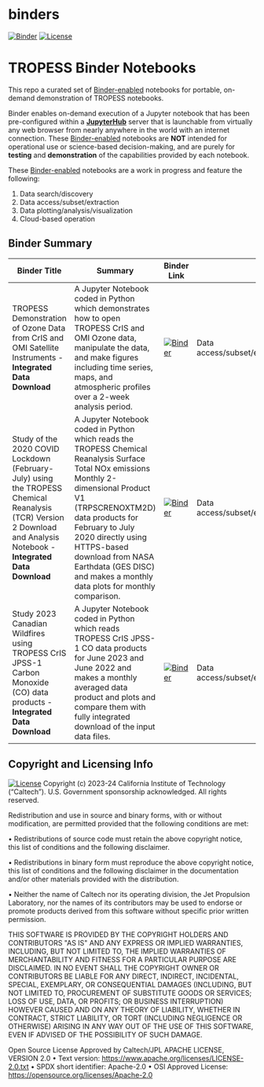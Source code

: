 # binders
[![Binder](https://mybinder.org/badge_logo.svg)](https://mybinder.org/v2/gh/NASA-TROPESS/binders/HEAD) [![License](https://img.shields.io/badge/License-Apache_2.0-blue.svg)](https://github.com/NASA-TROPESS/binders/blob/main/LICENSE.txt)

# TROPESS Binder Notebooks

This repo a curated set of [Binder-enabled](https://mybinder.org/) notebooks for portable, on-demand demonstration of TROPESS notebooks. 

Binder enables on-demand execution of a Jupyter notebook that has been pre-configured within a [**JupyterHub**](https://jupyterhub.readthedocs.io/en/latest/) server that is launchable from virtually any web browser from nearly anywhere in the world with an internet connection. These [Binder-enabled](https://mybinder.org/) notebooks are **NOT** intended for operational use or science-based decision-making, and are purely for **testing** and **demonstration** of the capabilities provided by each notebook.

These [Binder-enabled](https://mybinder.org/) notebooks are a work in progress and feature the following:
1. Data search/discovery
2. Data access/subset/extraction
3. Data plotting/analysis/visualization
4. Cloud-based operation
   
## Binder Summary
| Binder Title    | Summary        | Binder Link        | Features |
|-------------------|----------------|-------------|-----------------------|
| TROPESS Demonstration of Ozone Data from CrIS and OMI Satellite Instruments - **Integrated Data Download** | A Jupyter Notebook coded in Python which demonstrates how to open TROPESS CrIS and OMI Ozone data, manipulate the data, and make figures including time series, maps, and atmospheric profiles over a 2-week analysis period. | [![Binder](https://mybinder.org/badge_logo.svg)<img  width="400">](https://mybinder.org/v2/gh/NASA-TROPESS/binders/8f2606f23d651ac0f38882d440124d7f0a73d0a8?urlpath=lab%2Ftree%2FIGAC2024_TROPESS_cris_omi_ozone_demo_integrated_download_4binder.ipynb) | Data access/subset/extraction/plotting/analysis/visualization |
| Study of the 2020 COVID Lockdown (February-July) using the TROPESS Chemical Reanalysis (TCR) Version 2 Download and Analysis Notebook - **Integrated Data Download** | A Jupyter Notebook coded in Python which reads the TROPESS Chemical Reanalysis Surface Total NOx emissions Monthly 2-dimensional Product V1 (TRPSCRENOXTM2D) data products for February to July 2020 directly using HTTPS-based download from NASA Earthdata (GES DISC) and makes a monthly data plots for monthly comparison. | [![Binder](https://mybinder.org/badge_logo.svg)<img  width="400">](https://mybinder.org/v2/gh/NASA-TROPESS/binders/c8c588d306615d8588b208bc2a95dac035a1044a?urlpath=lab%2Ftree%2Fstudy-2020-covid-lockdown-tcr2-download-analysis_4binder.ipynb) | Data access/subset/extraction/plotting/analysis/visualization | 
| Study 2023 Canadian Wildfires using TROPESS CrIS JPSS-1 Carbon Monoxide (CO) data products - **Integrated Data Download** | A Jupyter Notebook coded in Python which reads TROPESS CrIS JPSS-1 CO data products for June 2023 and June 2022 and makes a monthly averaged data product and plots and compare them with fully integrated download of the input data files. | [![Binder](https://mybinder.org/badge_logo.svg)<img  width="400">](https://mybinder.org/v2/gh/NASA-TROPESS/binders/b66bf7208d615e8673ba2a42af7aad744cec6886?urlpath=lab%2Ftree%2Fstudy-2023-canadian-wildfire-effect-integrated_data_download_4binder.ipynb) | Data access/subset/extraction/plotting/analysis/visualization | 

## Copyright and Licensing Info
[![License](https://img.shields.io/badge/License-Apache_2.0-blue.svg)](https://github.com/NASA-TROPESS/binders/blob/main/LICENSE.txt)
Copyright (c) 2023-24 California Institute of Technology (“Caltech”). U.S. Government sponsorship acknowledged. All rights reserved.

Redistribution and use in source and binary forms, with or without modification, are permitted provided
that the following conditions are met:

• Redistributions of source code must retain the above copyright notice, this list of conditions and
the following disclaimer.

• Redistributions in binary form must reproduce the above copyright notice, this list of conditions
and the following disclaimer in the documentation and/or other materials provided with the
distribution.

• Neither the name of Caltech nor its operating division, the Jet Propulsion Laboratory, nor the
names of its contributors may be used to endorse or promote products derived from this software
without specific prior written permission.

THIS SOFTWARE IS PROVIDED BY THE COPYRIGHT HOLDERS AND CONTRIBUTORS "AS
IS" AND ANY EXPRESS OR IMPLIED WARRANTIES, INCLUDING, BUT NOT LIMITED TO,
THE IMPLIED WARRANTIES OF MERCHANTABILITY AND FITNESS FOR A PARTICULAR
PURPOSE ARE DISCLAIMED. IN NO EVENT SHALL THE COPYRIGHT OWNER OR
CONTRIBUTORS BE LIABLE FOR ANY DIRECT, INDIRECT, INCIDENTAL, SPECIAL,
EXEMPLARY, OR CONSEQUENTIAL DAMAGES (INCLUDING, BUT NOT LIMITED TO,
PROCUREMENT OF SUBSTITUTE GOODS OR SERVICES; LOSS OF USE, DATA, OR PROFITS;
OR BUSINESS INTERRUPTION) HOWEVER CAUSED AND ON ANY THEORY OF LIABILITY,
WHETHER IN CONTRACT, STRICT LIABILITY, OR TORT (INCLUDING NEGLIGENCE OR
OTHERWISE) ARISING IN ANY WAY OUT OF THE USE OF THIS SOFTWARE, EVEN IF
ADVISED OF THE POSSIBILITY OF SUCH DAMAGE.

Open Source License Approved by Caltech/JPL
APACHE LICENSE, VERSION 2.0
• Text version: https://www.apache.org/licenses/LICENSE-2.0.txt
• SPDX short identifier: Apache-2.0
• OSI Approved License: https://opensource.org/licenses/Apache-2.0
